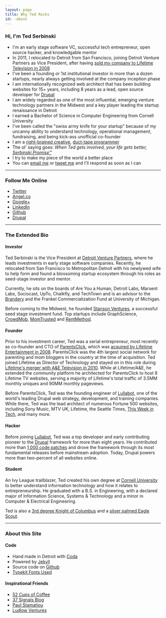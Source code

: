 ```yaml
---
layout: page
title: Why Ted Rocks
id: -about
---
```


<h3>Hi, I'm Ted Serbinski</h3>

* I'm an <span class="hl">early stage software VC, successful tech entrepreneur, open source hacker</span>, and knowledgable mentor
* In 2011, I relocated to Detroit from San Francisco, joining Detroit Venture Partners as Vice President, after having [sold my company to Lifetime Television in 2008](http://paidcontent.org/2008/08/27/419-lifetime-networks-acquires-parentsclick-network-first-digital-acquisiti/)
* I've been a <span class="hl">founding or 1st institutional investor</span> in more than a dozen startups, nearly always getting involved at the company inception phase
* I am <span class="hl">internationally recognized web architect</span> that has been building websites for 15+ years, including <span class="hl">8 years as a lead, open source developer</span> for <a href="http://drupal.org">Drupal</a>
* I am widely <span class="hl">regarded as one of the most influential, emerging venture technology partners in the Midwest</span> and a key player leading the startup renaissance in Detroit
* I earned a Bachelor of Science in Computer Engineering from Cornell University
* I've been called the "swiss army knife for your startup" because of my uncanny ability to understand technology, operational management, fundraising, and being kick-ass unofficial co-founder
* I am a [right-brained creative](http://ow.ly/3bBaT), [duct-tape programmer](http://ow.ly/3bBbi)
* The ol' saying goes: <i>When Ted gets involved, your life gets better, [Serbinski Promise&trade;](http://serbinskipromise.com)</i>
* I try to make my piece of the world a better place
* You can <a href="mailto:hi@tedserbinski.com">email me</a> or <a href="http://twitter.com/tedserbinski">tweet me</a> and I'll respond as soon as I can

<hr>
<h3>Follow Me Online</h3>

* [Twitter](http://twitter.com/tedserbinski)
* [Angel.co](http://angel.co/tedserbinski)
* [Google+](https://plus.google.com/107707246099022430019)
* [LinkedIn](http://linkedin.com/tedserbinski)
* [Github](http://github.com/tedserbinski)
* [Drupal](http://drupal.org/user/12932)

<hr>
<h3>The Extended Bio</h3>
<h4>Investor</h4>

Ted Serbinski is the <span class="hl">Vice President at [Detroit Venture Partners](http://detroitventurepartners.com)</span>, where he leads investments in early stage software companies. Recently, he relocated from San Francisco to Metropolitan Detroit with his newlywed wife to help form and found a blossoming startup ecosystem through his roles as seed-stage investor and mentor.

Currently, he <span class="hl">sits on the boards</span> of Are You a Human, Detroit Labs, Marxent Labs, Sociocast, UpTo, Chalkfly, and TechTown and is an advisor to the [Brandery](http://brandery.org/) and the Frankel Commercialization Fund at University of Michigan.

Before coming to the Midwest, he founded [Stanson Ventures](http://stansonventures.com), a successful seed stage investment fund. Top startups include GraphScience, [CrowdMob](http://crowdmob.com), [MomTrusted](http://momtrusted.com) and [RentMethod](http://rentmethod.com).

<h4>Founder</h4>

Prior to his investment career, Ted was a serial entrepreneur, most recently as co-founder and CTO of [ParentsClick](http://www.crunchbase.com/company/parentsclick-network), which was [acquired by Lifetime Entertainment in 2008](http://paidcontent.org/2008/08/27/419-lifetime-networks-acquires-parentsclick-network-first-digital-acquisiti/). ParentsClick was the <span class="hl">4th largest social network for parenting and mom bloggers</span> in the country at the time of acquisition. Ted joined Lifetime as Director of Technology and stayed on in this role during [Lifetime's merger with A&E Television in 2010](http://www.nytimes.com/2009/08/28/business/media/28lifetime.html?_r=0). While at Lifetime/A&E, he extended the community platform he architected for ParentsClick to host 8 Lifetime TV websites, serving a majority of Lifetime's total traffic of 3.5MM monthly uniques and 90MM monthly pageviews.

Before ParentsClick, Ted was the founding engineer of [Lullabot](http://lullabot.com), one of the <span class="hl">world's leading Drupal web strategy, development, and training companies</span>. While there, Ted was the lead architect of numerous Fortune 500 websites, including Sony Music, MTV UK, Lifetime, the Seattle Times, [This Week in Tech](http://twit.tv/), and many more.

<h4>Hacker</h4>

Before joining [Lullabot](http://lullabot.com), Ted was a top developer and early contributing pioneer to the [Drupal](http://drupal.org) framework for more than eight years. He <span class="hl">contributed</span> more than [1,000 code patches](https://www.google.com/search?q=drupal+m3avrck) and drove the framework through its most fundamental releases before mainstream adoption. Today, Drupal powers more than two-percent of all websites online.

<h4>Student</h4>

An Ivy League trailblazer, Ted created his own degree at [Cornell University](http://cornell.edu) to better understand information technology and how it relates to entrepreneurship. He graduated with a <span class="hl">B.S. in Engineering</span>, with a declared major of Information Science, Systems & Technology and a minor in Computer & Electrical Engineering.

Ted is also a [3rd degree Knight of Columbus](http://en.wikipedia.org/wiki/Knight_of_Columbus) and a <a href="http://en.wikipedia.org/wiki/Eagle_Scout_(Boy_Scouts_of_America)">silver palmed Eagle Scout</a>.

<hr>
<h3>About this Site</h3>

#### Code
* Hand made in Detroit with <a href="http://panic.com/coda/">Coda</a>
* Powered by [Jekyll](http://jekyllrb.com/)
* Source code on <a href="https://github.com/tedserbinski/www">Github</a>
* [Typekit Fonts Used](https://typekit.com/colophons/jmj3nsk)

#### Inspirational Friends
* [52 Cups of Coffee](http://52cups.tumblr.com/)
* [37 Signals Blog](http://37signals.com/svn/)
* [Paul Stamatiou](http://paulstamatiou.com/)
* [Ludlow Ventures](http://ludlowventures.com)
